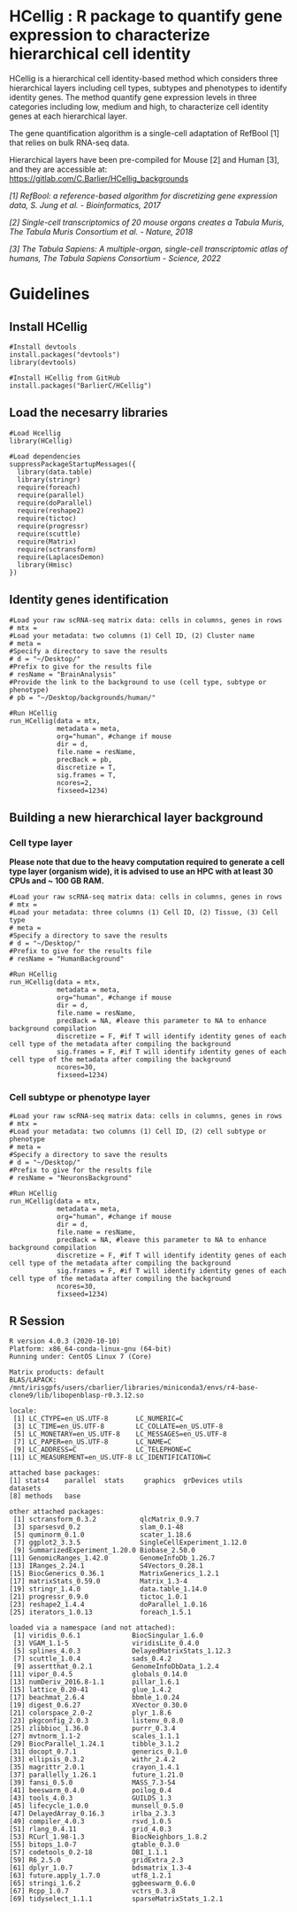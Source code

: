 # HCellig : R package to quantify gene expression to characterize hierarchical cell identity

HCellig is a hierarchical cell identity-based method which considers three hierarchical layers including cell types, subtypes and phenotypes to identify identity genes. The method quantify gene expression levels in three categories including low, medium and high, to characterize cell identity genes at each hierarchical layer.

The gene quantification algorithm is a single-cell adaptation of RefBool [1] that relies on bulk RNA-seq data.

Hierarchical layers have been pre-compiled for Mouse [2] and Human [3], and they are accessible at: https://gitlab.com/C.Barlier/HCellig_backgrounds

*[1] RefBool: a reference-based algorithm for discretizing gene expression data, S. Jung et al. - Bioinformatics, 2017*

*[2] Single-cell transcriptomics of 20 mouse organs creates a Tabula Muris, The Tabula Muris Consortium et al. - Nature, 2018*

*[3] The Tabula Sapiens: A multiple-organ, single-cell transcriptomic atlas of humans, The Tabula Sapiens Consortium - Science, 2022*


# Guidelines


## Install HCellig

```{r}
#Install devtools
install.packages("devtools")
library(devtools)

#Install HCellig from GitHub
install.packages("BarlierC/HCellig")
```

## Load the necesarry libraries

```{r}
#Load Hcellig
library(HCellig)

#Load dependencies
suppressPackageStartupMessages({
  library(data.table)
  library(stringr)
  require(foreach)
  require(parallel)
  require(doParallel)
  require(reshape2)
  require(tictoc)
  require(progressr)
  require(scuttle)
  require(Matrix)
  require(sctransform)
  require(LaplacesDemon)
  library(Hmisc)
})
```

## Identity genes identification

```{r}
#Load your raw scRNA-seq matrix data: cells in columns, genes in rows
# mtx =
#Load your metadata: two columns (1) Cell ID, (2) Cluster name
# meta =
#Specify a directory to save the results
# d = "~/Desktop/"
#Prefix to give for the results file
# resName = "BrainAnalysis"
#Provide the link to the background to use (cell type, subtype or phenotype) 
# pb = "~/Desktop/backgrounds/human/"

#Run HCellig
run_HCellig(data = mtx,
            metadata = meta,
            org="human", #change if mouse
            dir = d,
            file.name = resName,
            precBack = pb,
            discretize = T,
            sig.frames = T,
            ncores=2,
            fixseed=1234)
```


## Building a new hierarchical layer background

### Cell type layer

**Please note that due to the heavy computation required to generate a cell type layer (organism wide), it is advised to use an HPC with at least 30 CPUs and ~ 100 GB RAM.**

```{r}
#Load your raw scRNA-seq matrix data: cells in columns, genes in rows
# mtx =
#Load your metadata: three columns (1) Cell ID, (2) Tissue, (3) Cell type 
# meta =
#Specify a directory to save the results
# d = "~/Desktop/"
#Prefix to give for the results file
# resName = "HumanBackground"

#Run HCellig
run_HCellig(data = mtx,
            metadata = meta,
            org="human", #change if mouse
            dir = d,
            file.name = resName,
            precBack = NA, #leave this parameter to NA to enhance background compilation
            discretize = F, #if T will identify identity genes of each cell type of the metadata after compiling the background
            sig.frames = F, #if T will identify identity genes of each cell type of the metadata after compiling the background
            ncores=30,
            fixseed=1234)
```
### Cell subtype or phenotype layer

```{r}
#Load your raw scRNA-seq matrix data: cells in columns, genes in rows
# mtx =
#Load your metadata: two columns (1) Cell ID, (2) cell subtype or phenotype
# meta =
#Specify a directory to save the results
# d = "~/Desktop/"
#Prefix to give for the results file
# resName = "NeuronsBackground"

#Run HCellig
run_HCellig(data = mtx,
            metadata = meta,
            org="human", #change if mouse
            dir = d,
            file.name = resName,
            precBack = NA, #leave this parameter to NA to enhance background compilation
            discretize = F, #if T will identify identity genes of each cell type of the metadata after compiling the background
            sig.frames = F, #if T will identify identity genes of each cell type of the metadata after compiling the background
            ncores=30,
            fixseed=1234)
```


## R Session

```{r}
R version 4.0.3 (2020-10-10)
Platform: x86_64-conda-linux-gnu (64-bit)
Running under: CentOS Linux 7 (Core)

Matrix products: default
BLAS/LAPACK: /mnt/irisgpfs/users/cbarlier/libraries/miniconda3/envs/r4-base-clone9/lib/libopenblasp-r0.3.12.so

locale:
 [1] LC_CTYPE=en_US.UTF-8       LC_NUMERIC=C              
 [3] LC_TIME=en_US.UTF-8        LC_COLLATE=en_US.UTF-8    
 [5] LC_MONETARY=en_US.UTF-8    LC_MESSAGES=en_US.UTF-8   
 [7] LC_PAPER=en_US.UTF-8       LC_NAME=C                 
 [9] LC_ADDRESS=C               LC_TELEPHONE=C            
[11] LC_MEASUREMENT=en_US.UTF-8 LC_IDENTIFICATION=C       

attached base packages:
[1] stats4    parallel  stats     graphics  grDevices utils     datasets 
[8] methods   base     

other attached packages:
 [1] sctransform_0.3.2           qlcMatrix_0.9.7            
 [3] sparsesvd_0.2               slam_0.1-48                
 [5] quminorm_0.1.0              scater_1.18.6              
 [7] ggplot2_3.3.5               SingleCellExperiment_1.12.0
 [9] SummarizedExperiment_1.20.0 Biobase_2.50.0             
[11] GenomicRanges_1.42.0        GenomeInfoDb_1.26.7        
[13] IRanges_2.24.1              S4Vectors_0.28.1           
[15] BiocGenerics_0.36.1         MatrixGenerics_1.2.1       
[17] matrixStats_0.59.0          Matrix_1.3-4               
[19] stringr_1.4.0               data.table_1.14.0          
[21] progressr_0.9.0             tictoc_1.0.1               
[23] reshape2_1.4.4              doParallel_1.0.16          
[25] iterators_1.0.13            foreach_1.5.1              

loaded via a namespace (and not attached):
 [1] viridis_0.6.1             BiocSingular_1.6.0       
 [3] VGAM_1.1-5                viridisLite_0.4.0        
 [5] splines_4.0.3             DelayedMatrixStats_1.12.3
 [7] scuttle_1.0.4             sads_0.4.2               
 [9] assertthat_0.2.1          GenomeInfoDbData_1.2.4   
[11] vipor_0.4.5               globals_0.14.0           
[13] numDeriv_2016.8-1.1       pillar_1.6.1             
[15] lattice_0.20-41           glue_1.4.2               
[17] beachmat_2.6.4            bbmle_1.0.24             
[19] digest_0.6.27             XVector_0.30.0           
[21] colorspace_2.0-2          plyr_1.8.6               
[23] pkgconfig_2.0.3           listenv_0.8.0            
[25] zlibbioc_1.36.0           purrr_0.3.4              
[27] mvtnorm_1.1-2             scales_1.1.1             
[29] BiocParallel_1.24.1       tibble_3.1.2             
[31] docopt_0.7.1              generics_0.1.0           
[33] ellipsis_0.3.2            withr_2.4.2              
[35] magrittr_2.0.1            crayon_1.4.1             
[37] parallelly_1.26.1         future_1.21.0            
[39] fansi_0.5.0               MASS_7.3-54              
[41] beeswarm_0.4.0            poilog_0.4               
[43] tools_4.0.3               GUILDS_1.3               
[45] lifecycle_1.0.0           munsell_0.5.0            
[47] DelayedArray_0.16.3       irlba_2.3.3              
[49] compiler_4.0.3            rsvd_1.0.5               
[51] rlang_0.4.11              grid_4.0.3               
[53] RCurl_1.98-1.3            BiocNeighbors_1.8.2      
[55] bitops_1.0-7              gtable_0.3.0             
[57] codetools_0.2-18          DBI_1.1.1                
[59] R6_2.5.0                  gridExtra_2.3            
[61] dplyr_1.0.7               bdsmatrix_1.3-4          
[63] future.apply_1.7.0        utf8_1.2.1               
[65] stringi_1.6.2             ggbeeswarm_0.6.0         
[67] Rcpp_1.0.7                vctrs_0.3.8              
[69] tidyselect_1.1.1          sparseMatrixStats_1.2.1 
```
